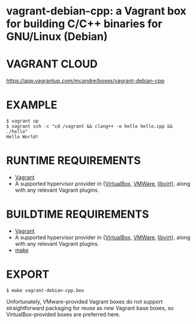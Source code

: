 # vagrant-debian-cpp: a Vagrant box for building C/C++ binaries for GNU/Linux (Debian)

# VAGRANT CLOUD

https://app.vagrantup.com/mcandre/boxes/vagrant-debian-cpp

# EXAMPLE

```console
$ vagrant up
$ vagrant ssh -c "cd /vagrant && clang++ -o hello hello.cpp && ./hello"
Hello World!
```

# RUNTIME REQUIREMENTS

* [Vagrant](https://www.vagrantup.com)
* A supported hypervisor provider in {[VirtualBox](https://www.virtualbox.org), [VMWare](https://www.vmware.com/), [libvirt](https://libvirt.org/)}, along with any relevant Vagrant plugins.

# BUILDTIME REQUIREMENTS

* [Vagrant](https://www.vagrantup.com)
* A supported hypervisor provider in {[VirtualBox](https://www.virtualbox.org), [VMWare](https://www.vmware.com/), [libvirt](https://libvirt.org/)}, along with any relevant Vagrant plugins.
* [make](https://www.gnu.org/software/make/)

# EXPORT

```console
$ make vagrant-debian-cpp.box
```

Unfortunately, VMware-provided Vagrant boxes do not support straightforward packaging for reuse as new Vagrant base boxes, so VirtualBox-provided boxes are preferred here.

